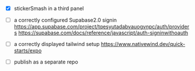 
- [x] stickerSmash in a third panel

- [ ] a correctly configured Supabase2.0 signin
https://app.supabase.com/project/tqesyutadabvauogvnpc/auth/providers
https://supabase.com/docs/reference/javascript/auth-signinwithoauth

- [ ] a correctly displayed tailwind setup https://www.nativewind.dev/quick-starts/expo

- [ ] publish as a separate repo
